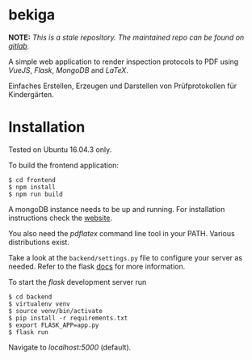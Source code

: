# bekiga

**NOTE:** *This is a stale repository. The maintained repo can be found on [gitlab](https://gitlab.com/milckonare/bekiga).*


A simple web application to render inspection protocols to PDF using *VueJS*, *Flask*, *MongoDB* and *LaTeX*.

Einfaches Erstellen, Erzeugen und Darstellen von Prüfprotokollen für Kindergärten.

# Installation

Tested on Ubuntu 16.04.3 only.

To build the frontend application:

```
$ cd frontend
$ npm install
$ npm run build
```

A mongoDB instance needs to be up and running. For installation instructions check the [website](https://www.mongodb.com/).

You also need the *pdflatex* command line tool in your PATH. Various distributions exist.

Take a look at the `backend/settings.py` file to configure your server as needed. Refer to the flask [docs](http://flask.pocoo.org/docs/0.12/) for more information.

To start the *flask* development server run
```
$ cd backend
$ virtualenv venv
$ source venv/bin/activate
$ pip install -r requirements.txt
$ export FLASK_APP=app.py
$ flask run
```

Navigate to *localhost:5000* (default).
